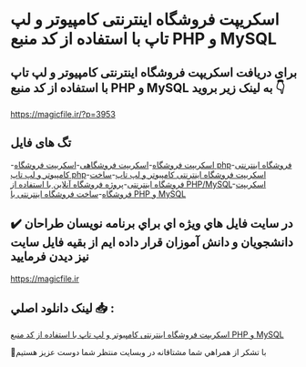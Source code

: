 # اسکریپت فروشگاه اینترنتی کامپیوتر و لپ تاپ با استفاده از کد منبع PHP و MySQL

## برای دریافت اسکریپت فروشگاه اینترنتی کامپیوتر و لپ تاپ با استفاده از کد منبع PHP و MySQL به لینک زیر بروید 👇

https://magicfile.ir/?p=3953

## تگ های فایل

-[اسکریپت فروشگاه](https://magicfile.ir/product/%d8%a7%d8%b3%da%a9%d8%b1%db%8c%d9%be%d8%aa-%d9%81%d8%b1%d9%88%d8%b4%da%af%d8%a7%d9%87-%d8%a7%db%8c%d9%86%d8%aa%d8%b1%d9%86%d8%aa%db%8c-%da%a9%d8%a7%d9%85%d9%be%db%8c%d9%88%d8%aa%d8%b1-%d9%88-%d9%84%d9%be-%d8%aa%d8%a7%d9%be-php-mysql/)-[اسکریپت فروشگاهی](https://magicfile.ir/product/%d8%a7%d8%b3%da%a9%d8%b1%db%8c%d9%be%d8%aa-%d9%81%d8%b1%d9%88%d8%b4%da%af%d8%a7%d9%87-%d8%a7%db%8c%d9%86%d8%aa%d8%b1%d9%86%d8%aa%db%8c-%da%a9%d8%a7%d9%85%d9%be%db%8c%d9%88%d8%aa%d8%b1-%d9%88-%d9%84%d9%be-%d8%aa%d8%a7%d9%be-php-mysql/)-[اسکریپت فروشگاه php](https://magicfile.ir/product/%d8%a7%d8%b3%da%a9%d8%b1%db%8c%d9%be%d8%aa-%d9%81%d8%b1%d9%88%d8%b4%da%af%d8%a7%d9%87-%d8%a7%db%8c%d9%86%d8%aa%d8%b1%d9%86%d8%aa%db%8c-%da%a9%d8%a7%d9%85%d9%be%db%8c%d9%88%d8%aa%d8%b1-%d9%88-%d9%84%d9%be-%d8%aa%d8%a7%d9%be-php-mysql/)-[فروشگاه اینترنتی کامپیوتر و لپ تاپ php](https://magicfile.ir/product/%d8%a7%d8%b3%da%a9%d8%b1%db%8c%d9%be%d8%aa-%d9%81%d8%b1%d9%88%d8%b4%da%af%d8%a7%d9%87-%d8%a7%db%8c%d9%86%d8%aa%d8%b1%d9%86%d8%aa%db%8c-%da%a9%d8%a7%d9%85%d9%be%db%8c%d9%88%d8%aa%d8%b1-%d9%88-%d9%84%d9%be-%d8%aa%d8%a7%d9%be-php-mysql/)-[اسکریپت فروشگاه اینترنتی کامپیوتر و لپ تاپ](https://magicfile.ir/product/%d8%a7%d8%b3%da%a9%d8%b1%db%8c%d9%be%d8%aa-%d9%81%d8%b1%d9%88%d8%b4%da%af%d8%a7%d9%87-%d8%a7%db%8c%d9%86%d8%aa%d8%b1%d9%86%d8%aa%db%8c-%da%a9%d8%a7%d9%85%d9%be%db%8c%d9%88%d8%aa%d8%b1-%d9%88-%d9%84%d9%be-%d8%aa%d8%a7%d9%be-php-mysql/)-[ساخت فروشگاه اینترنتی](https://magicfile.ir/product/%d8%a7%d8%b3%da%a9%d8%b1%db%8c%d9%be%d8%aa-%d9%81%d8%b1%d9%88%d8%b4%da%af%d8%a7%d9%87-%d8%a7%db%8c%d9%86%d8%aa%d8%b1%d9%86%d8%aa%db%8c-%da%a9%d8%a7%d9%85%d9%be%db%8c%d9%88%d8%aa%d8%b1-%d9%88-%d9%84%d9%be-%d8%aa%d8%a7%d9%be-php-mysql/)-[پروژه فروشگاه آنلاین با استفاده از PHP/MySQL](https://magicfile.ir/product/%d8%a7%d8%b3%da%a9%d8%b1%db%8c%d9%be%d8%aa-%d9%81%d8%b1%d9%88%d8%b4%da%af%d8%a7%d9%87-%d8%a7%db%8c%d9%86%d8%aa%d8%b1%d9%86%d8%aa%db%8c-%da%a9%d8%a7%d9%85%d9%be%db%8c%d9%88%d8%aa%d8%b1-%d9%88-%d9%84%d9%be-%d8%aa%d8%a7%d9%be-php-mysql/)-[اسکریپت فروشگاه](https://magicfile.ir/product/%d8%a7%d8%b3%da%a9%d8%b1%db%8c%d9%be%d8%aa-%d9%81%d8%b1%d9%88%d8%b4%da%af%d8%a7%d9%87-%d8%a7%db%8c%d9%86%d8%aa%d8%b1%d9%86%d8%aa%db%8c-%da%a9%d8%a7%d9%85%d9%be%db%8c%d9%88%d8%aa%d8%b1-%d9%88-%d9%84%d9%be-%d8%aa%d8%a7%d9%be-php-mysql/)-[ساخت فروشگاه اینترنتی با PHP و MySQL](https://magicfile.ir/product/%d8%a7%d8%b3%da%a9%d8%b1%db%8c%d9%be%d8%aa-%d9%81%d8%b1%d9%88%d8%b4%da%af%d8%a7%d9%87-%d8%a7%db%8c%d9%86%d8%aa%d8%b1%d9%86%d8%aa%db%8c-%da%a9%d8%a7%d9%85%d9%be%db%8c%d9%88%d8%aa%d8%b1-%d9%88-%d9%84%d9%be-%d8%aa%d8%a7%d9%be-php-mysql/)

## ✔️ در سايت فايل هاي ويژه اي براي برنامه نويسان طراحان دانشجويان و دانش آموزان قرار داده ايم از بقيه فايل سايت نيز ديدن فرماييد

https://magicfile.ir


## لينک دانلود اصلي 📥 :

[اسکریپت فروشگاه اینترنتی کامپیوتر و لپ تاپ با استفاده از کد منبع PHP و MySQL](https://magicfile.ir/product/%d8%a7%d8%b3%da%a9%d8%b1%db%8c%d9%be%d8%aa-%d9%81%d8%b1%d9%88%d8%b4%da%af%d8%a7%d9%87-%d8%a7%db%8c%d9%86%d8%aa%d8%b1%d9%86%d8%aa%db%8c-%da%a9%d8%a7%d9%85%d9%be%db%8c%d9%88%d8%aa%d8%b1-%d9%88-%d9%84%d9%be-%d8%aa%d8%a7%d9%be-php-mysql/) 


🙏با تشکر از همراهي شما مشتاقانه در وبسایت منتظر شما دوست عزیز هستیم

